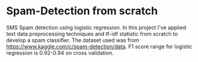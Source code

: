 # Spam-Detection from scratch
SMS Spam detection using logistic regression.
In this project I've applied text data preprocessing techniques and tf-idf statistic from scratch to develop a spam classifier.
The dataset used was from https://www.kaggle.com/c/spam-detection/data. F1 score range for logistic regression is 0.92-0.94 on 
cross validation.
